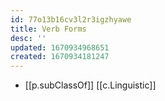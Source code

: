 ```yaml
---
id: 77o13b16cv3l2r3igzhyawe
title: Verb Forms
desc: ''
updated: 1670934968651
created: 1670934181247
---
```


- [[p.subClassOf]] [[c.Linguistic]]
